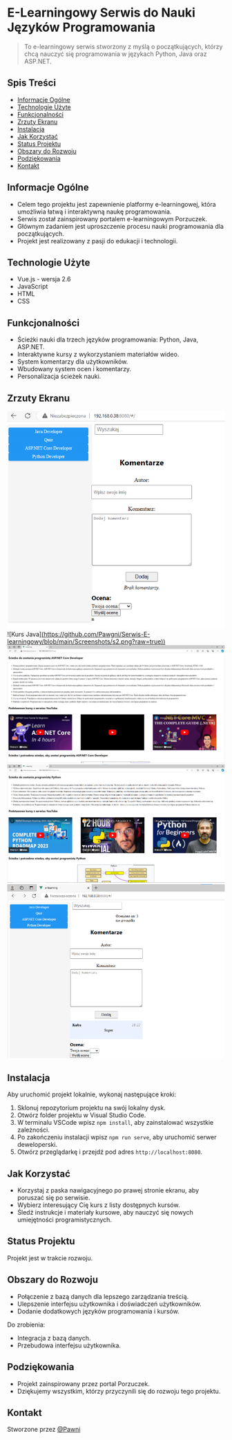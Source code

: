 # E-Learningowy Serwis do Nauki Języków Programowania

> To e-learningowy serwis stworzony z myślą o początkujących, którzy chcą nauczyć się programowania w językach Python, Java oraz ASP.NET.

## Spis Treści
* [Informacje Ogólne](#informacje-ogólne)
* [Technologie Użyte](#technologie-użyte)
* [Funkcjonalności](#funkcjonalności)
* [Zrzuty Ekranu](#zrzuty-ekranu)
* [Instalacja](#instalacja)
* [Jak Korzystać](#jak-korzystać)
* [Status Projektu](#status-projektu)
* [Obszary do Rozwoju](#obszary-do-rozwoju)
* [Podziękowania](#podziękowania)
* [Kontakt](#kontakt)

## Informacje Ogólne
- Celem tego projektu jest zapewnienie platformy e-learningowej, która umożliwia łatwą i interaktywną naukę programowania.
- Serwis został zainspirowany portalem e-learningowym Porzuczek.
- Głównym zadaniem jest uproszczenie procesu nauki programowania dla początkujących.
- Projekt jest realizowany z pasji do edukacji i technologii.

## Technologie Użyte
- Vue.js - wersja 2.6
- JavaScript
- HTML
- CSS

## Funkcjonalności
- Ścieżki nauki dla trzech języków programowania: Python, Java, ASP.NET.
- Interaktywne kursy z wykorzystaniem materiałów wideo.
- System komentarzy dla użytkowników.
- Wbudowany system ocen i komentarzy.
- Personalizacja ścieżek nauki.

## Zrzuty Ekranu

![Strona główna](Screenshots/s1.png)
![Kurs Java][(https://github.com/Pawgni/Serwis-E-learningowy/blob/main/Screenshots/s2.png?raw=true))](https://github.com/Pawgni/Serwis-E-learningowy/blob/main/Screenshots/s2.png?raw=true)
![Kurs ASP.net](screenshots/s3.png)
![Kurs Python](screenshots/s4.png)
![Dodawanie komentarzy i ocen](screenshots/s5.png)

## Instalacja
Aby uruchomić projekt lokalnie, wykonaj następujące kroki:
1. Sklonuj repozytorium projektu na swój lokalny dysk.
2. Otwórz folder projektu w Visual Studio Code.
3. W terminalu VSCode wpisz `npm install`, aby zainstalować wszystkie zależności.
4. Po zakończeniu instalacji wpisz `npm run serve`, aby uruchomić serwer deweloperski.
5. Otwórz przeglądarkę i przejdź pod adres `http://localhost:8080`.

## Jak Korzystać
- Korzystaj z paska nawigacyjnego po prawej stronie ekranu, aby poruszać się po serwisie.
- Wybierz interesujący Cię kurs z listy dostępnych kursów.
- Śledź instrukcje i materiały kursowe, aby nauczyć się nowych umiejętności programistycznych.

## Status Projektu
Projekt jest w trakcie rozwoju.

## Obszary do Rozwoju
- Połączenie z bazą danych dla lepszego zarządzania treścią.
- Ulepszenie interfejsu użytkownika i doświadczeń użytkowników.
- Dodanie dodatkowych języków programowania i kursów.

Do zrobienia:
- Integracja z bazą danych.
- Przebudowa interfejsu użytkownika.

## Podziękowania
- Projekt zainspirowany przez portal Porzuczek.
- Dziękujemy wszystkim, którzy przyczynili się do rozwoju tego projektu.

## Kontakt
Stworzone przez [@Pawni](https://github.com/Pawgni)
